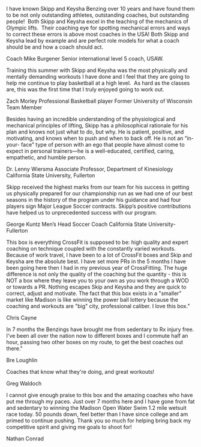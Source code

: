 I have known Skipp and Keysha Benzing over 10 years and have found them to be not only
outstanding athletes, outstanding coaches, but outstanding people!  Both Skipp and Keysha excel
in the teaching of the mechanics of Olympic lifts.  Their coaching eye for spotting mechanical
errors and ways to correct these errors is above most coaches in the USA! Both Skipp and
Keysha lead by example and are perfect role models for what a coach should be and how a coach
should act.

Coach Mike Burgener
Senior international level 5 coach, USAW.


Training this summer with Skipp and Keysha was the most physically and mentally
demanding workouts I have done and I feel that they are going to help me continue to play
basketball at a high level.  As hard as the classes are, this was the first time that I truly
enjoyed going to work out.

Zach Morley
Professional Basketball player
Former University of Wisconsin Team Member

Besides having an incredible understanding of the physiological and mechanical
principles of lifting, Skipp has a philosophical rationale for his plan and knows not just what to do,
but why. He is patient, positive, and motivating, and knows when to push and when to back off.
He is not an “in-your- face” type of person with an ego that people have almost come to expect in
personal trainers—he is a well-educated, certified, caring, empathetic, and humble person.

Dr. Lenny Wiersma
Associate Professor, Department of Kinesiology
California State University, Fullerton

Skipp received the highest marks
from our team for his success in getting us physically prepared for our championship run as we had
one of our best seasons in the history of the program under his guidance and had four players sign
Major League Soccer contracts. Skipp’s positive contributions have helped us to unprecedented
success with our program.

George Kuntz
Men’s Head Soccer Coach
California State University-Fullerton


This box is everything CrossFit is supposed to be: high quality and expert coaching on technique
coupled with the constantly varied workouts. Because of work travel, I have been to a lot of CrossFit
boxes and Skip and Keysha are the absolute best. I have set more PRs in the 5 months I have been going
here then I had in my previous year of CrossFitting. The huge difference is not only the quality of the
coaching but the quantity - this is NOT a box where they leave you to your own as you work through a WOD
or towards a PR. Nothing escapes Skip and Keysha and they are quick to correct, adjust and motivate. The
fact that this box exists in a "smaller" market like Madison is like winning the power ball lottery because
the coaching and workouts are "big" city, professional caliber. I love this box."

Chris Cayne

In 7 months the Benzings have brought me from sedentary to Rx injury free. I've been all over
the nation now to different boxes and I commute half an hour, passing two other boxes on my route,
to get the best coaches out there."</p>

Bre Loughlin


Coaches that know what they're doing, and great workouts!

Greg Waldoch


I cannot give enough praise to this box and the amazing coaches who have put me through my paces.
Just over 7 months here and I have gone from fat and sedentary to winning the Madison Open Water Swim
1.2 mile wetsuit race today. 50 pounds down, feel better than I have since college and am primed to continue
pushing. Thank you so much for helping bring back my competitive spirit and giving me goals to shoot for!

Nathan Conrad